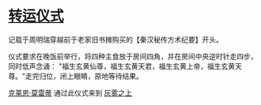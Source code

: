 # [转运仪式](../仪式及秘术/转运仪式.md)

记载于周明瑞穿越前于老家旧书摊购买的【秦汉秘传方术纪要】开头。

仪式要求在晚饭前举行，将四种主食放于房间四角，并在房间中央逆时针走四步，同时低声念诵：
"福生玄黄仙尊，福生玄黄天君，福生玄黄上帝，福生玄黄天尊。"走完归位，闭上眼睛，原地等待结果。

[克莱恩·莫雷蒂](../人物/克莱恩·莫雷蒂.md) 通过此仪式来到 [灰雾之上](../特殊地点/灰雾之上.md)

